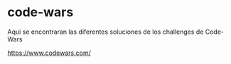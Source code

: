 # code-wars
Aqui se encontraran las diferentes soluciones de los challenges de Code-Wars

https://www.codewars.com/
